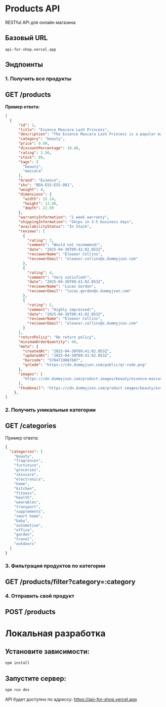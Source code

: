 # Products API

RESTful API для онлайн магазина

## Базовый URL
`api-for-shop.vercel.app`

## Эндпоинты

### 1. Получить все продукты

## GET /products

**Пример ответа:**
```json
[
  {
      "id": 1,
      "title": "Essence Mascara Lash Princess",
      "description": "The Essence Mascara Lash Princess is a popular mascara known for its volumizing and lengthening effects. Achieve dramatic lashes with this long-lasting and cruelty-free formula.",
      "category": "beauty",
      "price": 9.99,
      "discountPercentage": 10.48,
      "rating": 2.56,
      "stock": 99,
      "tags": [
        "beauty",
        "mascara"
      ],
      "brand": "Essence",
      "sku": "BEA-ESS-ESS-001",
      "weight": 4,
      "dimensions": {
        "width": 15.14,
        "height": 13.08,
        "depth": 22.99
      },
      "warrantyInformation": "1 week warranty",
      "shippingInformation": "Ships in 3-5 business days",
      "availabilityStatus": "In Stock",
      "reviews": [
        {
          "rating": 3,
          "comment": "Would not recommend!",
          "date": "2025-04-30T09:41:02.053Z",
          "reviewerName": "Eleanor Collins",
          "reviewerEmail": "eleanor.collins@x.dummyjson.com"
        },
        {
          "rating": 4,
          "comment": "Very satisfied!",
          "date": "2025-04-30T09:41:02.053Z",
          "reviewerName": "Lucas Gordon",
          "reviewerEmail": "lucas.gordon@x.dummyjson.com"
        },
        {
          "rating": 5,
          "comment": "Highly impressed!",
          "date": "2025-04-30T09:41:02.053Z",
          "reviewerName": "Eleanor Collins",
          "reviewerEmail": "eleanor.collins@x.dummyjson.com"
        }
      ],
      "returnPolicy": "No return policy",
      "minimumOrderQuantity": 48,
      "meta": {
        "createdAt": "2025-04-30T09:41:02.053Z",
        "updatedAt": "2025-04-30T09:41:02.053Z",
        "barcode": "5784719087687",
        "qrCode": "https://cdn.dummyjson.com/public/qr-code.png"
      },
      "images": [
        "https://cdn.dummyjson.com/product-images/beauty/essence-mascara-lash-princess/1.webp"
      ],
      "thumbnail": "https://cdn.dummyjson.com/product-images/beauty/essence-mascara-lash-princess/thumbnail.webp"
    },
]
```

### 2. Получить уникальные категории

## GET /categories

Пример ответа:

```json
{
  "categories": [
    "beauty",
    "fragrances",
    "furniture",
    "groceries",
    "skincare",
    "electronics",
    "home",
    "kitchen",
    "fitness",
    "health",
    "wearables",
    "transport",
    "supplements",
    "smart home",
    "baby",
    "automotive",
    "office",
    "garden",
    "travel",
    "outdoors"
  ]
}
```

### 3. Фильтрация продуктов по категории

## GET /products/filter?category=:category

### 4. Отправить свой продукт 

## POST /products 

# Локальная разработка

## Установите зависимости:

```bash
npm install
```

## Запустите сервер:

```bash
npm run dev
```

API будет доступно по адрессу: https://api-for-shop.vercel.app

